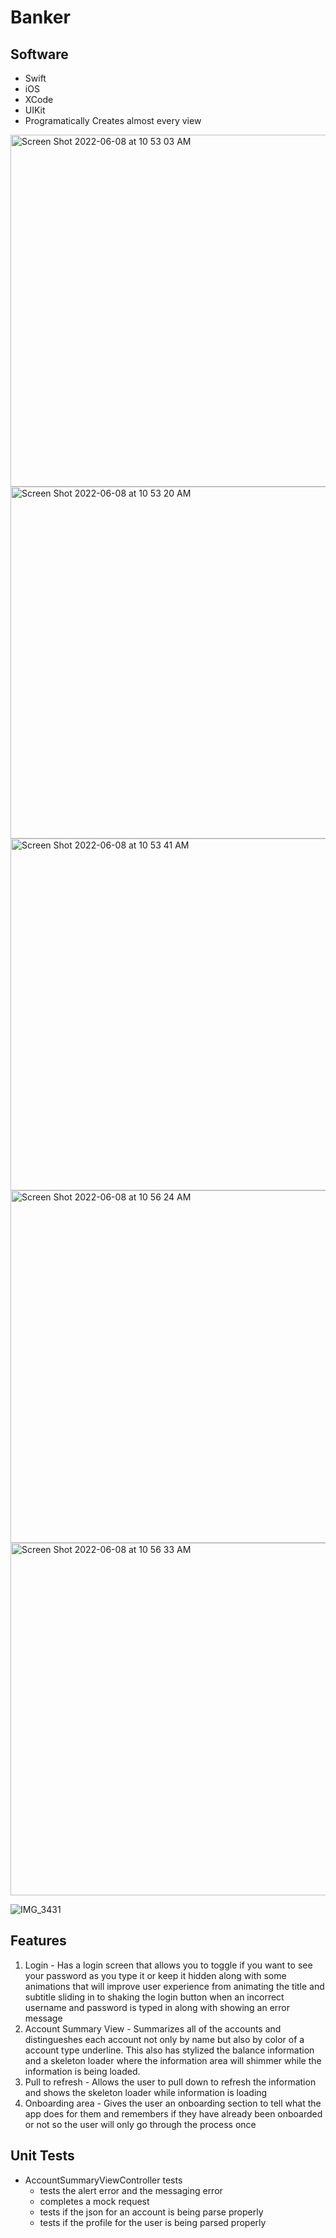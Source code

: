 # Banker

## Software
* Swift
* iOS
* XCode
* UIKit
* Programatically Creates almost every view
<img width="563" alt="Screen Shot 2022-06-08 at 10 53 03 AM" src="https://user-images.githubusercontent.com/62270910/172651817-7203b180-d517-4586-971d-b5a63e9e483f.png">
<img width="563" alt="Screen Shot 2022-06-08 at 10 53 20 AM" src="https://user-images.githubusercontent.com/62270910/172651842-77daf449-fa8d-4626-8485-7e6cf4fdcd41.png">

<img width="563" alt="Screen Shot 2022-06-08 at 10 53 41 AM" src="https://user-images.githubusercontent.com/62270910/172651878-487f3293-7645-44e5-a630-c2822b64b572.png">

<img width="564" alt="Screen Shot 2022-06-08 at 10 56 24 AM" src="https://user-images.githubusercontent.com/62270910/172651912-743defce-acd5-4794-83aa-3a3ba027bad8.png">

<img width="564" alt="Screen Shot 2022-06-08 at 10 56 33 AM" src="https://user-images.githubusercontent.com/62270910/172651943-331b7049-7cbe-4b62-bcc2-951581f922da.png">

![IMG_3431](https://user-images.githubusercontent.com/62270910/172651970-1515744d-85e0-4bf7-973c-801b5490a01b.jpeg)




## Features
1. Login - Has a login screen that allows you to toggle if you want to see your password as you type it or keep it hidden along with some animations that will improve user experience from animating the title and subtitle sliding in to shaking the login button when an incorrect username and password is typed in along with showing an error message
2. Account Summary View - Summarizes all of the accounts and distingueshes each account not only by name but also by color of a account type underline. This also has stylized the balance information and a skeleton loader where the information area will shimmer while the information is being loaded. 
3. Pull to refresh - Allows the user to pull down to refresh the information and shows the skeleton loader while information is loading
4. Onboarding area - Gives the user an onboarding section to tell what the app does for them and remembers if they have already been onboarded or not so the user will only go through the process once


## Unit Tests
* AccountSummaryViewController tests
    - tests the alert error and the messaging error
    - completes a mock request
    - tests if the json for an account is being parse properly 
    - tests if the profile for the user is being parsed properly
